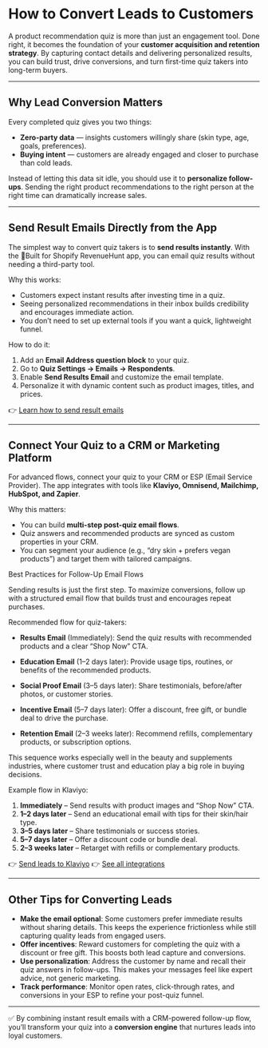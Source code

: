 # How to Convert Leads to Customers

A product recommendation quiz is more than just an engagement tool. Done right, it becomes the foundation of your **customer acquisition and retention strategy**. By capturing contact details and delivering personalized results, you can build trust, drive conversions, and turn first-time quiz takers into long-term buyers.

---

## Why Lead Conversion Matters

Every completed quiz gives you two things:

* **Zero-party data** — insights customers willingly share (skin type, age, goals, preferences).
* **Buying intent** — customers are already engaged and closer to purchase than cold leads.

Instead of letting this data sit idle, you should use it to **personalize follow-ups**. Sending the right product recommendations to the right person at the right time can dramatically increase sales.

---

## Send Result Emails Directly from the App

The simplest way to convert quiz takers is to **send results instantly**. With the 💎Built for Shopify RevenueHunt app, you can email quiz results without needing a third-party tool.

Why this works:

* Customers expect instant results after investing time in a quiz.
* Seeing personalized recommendations in their inbox builds credibility and encourages immediate action.
* You don’t need to set up external tools if you want a quick, lightweight funnel.

How to do it:

1. Add an **Email Address question block** to your quiz.
2. Go to **Quiz Settings → Emails → Respondents**.
3. Enable **Send Results Email** and customize the email template.
4. Personalize it with dynamic content such as product images, titles, and prices.

👉 [Learn how to send result emails](/how-to-guides/send-result-emails/)

---

## Connect Your Quiz to a CRM or Marketing Platform

For advanced flows, connect your quiz to your CRM or ESP (Email Service Provider). The app integrates with tools like **Klaviyo, Omnisend, Mailchimp, HubSpot, and Zapier**.

Why this matters:

* You can build **multi-step post-quiz email flows**.
* Quiz answers and recommended products are synced as custom properties in your CRM.
* You can segment your audience (e.g., “dry skin + prefers vegan products”) and target them with tailored campaigns.

Best Practices for Follow-Up Email Flows

Sending results is just the first step. To maximize conversions, follow up with a structured email flow that builds trust and encourages repeat purchases.

Recommended flow for quiz-takers:

- **Results Email** (Immediately): Send the quiz results with recommended products and a clear “Shop Now” CTA.

- **Education Email** (1–2 days later): Provide usage tips, routines, or benefits of the recommended products.

- **Social Proof Email** (3–5 days later): Share testimonials, before/after photos, or customer stories.

- **Incentive Email** (5–7 days later): Offer a discount, free gift, or bundle deal to drive the purchase.

- **Retention Email** (2–3 weeks later): Recommend refills, complementary products, or subscription options.

This sequence works especially well in the beauty and supplements industries, where customer trust and education play a big role in buying decisions.

Example flow in Klaviyo:

1. **Immediately** – Send results with product images and “Shop Now” CTA.
2. **1–2 days later** – Send an educational email with tips for their skin/hair type.
3. **3–5 days later** – Share testimonials or success stories.
4. **5–7 days later** – Offer a discount code or bundle deal.
5. **2–3 weeks later** – Retarget with refills or complementary products.

👉 [Send leads to Klaviyo](/how-to-guides/send-leads-to-klaviyo/)
👉 [See all integrations](/how-to-guides/integrations/)

---

## Other Tips for Converting Leads

* **Make the email optional**: Some customers prefer immediate results without sharing details. This keeps the experience frictionless while still capturing quality leads from engaged users.
* **Offer incentives**: Reward customers for completing the quiz with a discount or free gift. This boosts both lead capture and conversions.
* **Use personalization**: Address the customer by name and recall their quiz answers in follow-ups. This makes your messages feel like expert advice, not generic marketing.
* **Track performance**: Monitor open rates, click-through rates, and conversions in your ESP to refine your post-quiz funnel.

---

✅ By combining instant result emails with a CRM-powered follow-up flow, you’ll transform your quiz into a **conversion engine** that nurtures leads into loyal customers.
